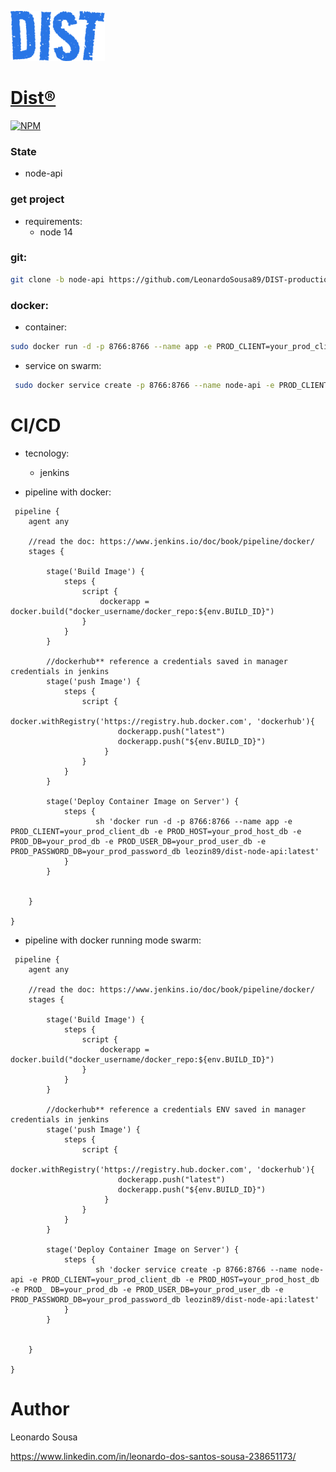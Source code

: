 ![alt text](/assets/DIST.png)
[<h1>Dist&reg;</h1>]()

[![NPM](https://img.shields.io/npm/l/react)](https://github.com/LeonardoSousa89/DIST-project_development/blob/main/LICENSE.LICENSE) 

### State
- node-api

### get project
- requirements: 
  - node 14

### git:

```bash
git clone -b node-api https://github.com/LeonardoSousa89/DIST-production.git

```

### docker:

- container:

```bash
sudo docker run -d -p 8766:8766 --name app -e PROD_CLIENT=your_prod_client_db -e PROD_HOST=your_prod_host_db -e PROD_DB=your_prod_db -e PROD_USER_DB=your_prod_user_db -e PROD_PASSWORD_DB=your_prod_password_db leozin89/dist-node-api:v1
```

- service on swarm:
```bash
 sudo docker service create -p 8766:8766 --name node-api -e PROD_CLIENT=your_prod_client_db -e PROD_HOST=your_prod_host_db -e PROD_ DB=your_prod_db -e PROD_USER_DB=your_prod_user_db -e PROD_PASSWORD_DB=your_prod_password_db leozin89/dist-node-api:v1
```

# CI/CD

- tecnology:
	- jenkins
	
- pipeline with docker: 

```
 pipeline {
    agent any 

    //read the doc: https://www.jenkins.io/doc/book/pipeline/docker/
    stages {
     
        stage('Build Image') {
            steps {
                script {
                    dockerapp = docker.build("docker_username/docker_repo:${env.BUILD_ID}")
                }
            }
        }

        //dockerhub** reference a credentials saved in manager credentials in jenkins
        stage('push Image') {
            steps {
                script {
                    docker.withRegistry('https://registry.hub.docker.com', 'dockerhub'){
                        dockerapp.push("latest")
                        dockerapp.push("${env.BUILD_ID}")
                     }
                }
            }
        }

        stage('Deploy Container Image on Server') {
            steps {
                   sh 'docker run -d -p 8766:8766 --name app -e PROD_CLIENT=your_prod_client_db -e PROD_HOST=your_prod_host_db -e PROD_DB=your_prod_db -e PROD_USER_DB=your_prod_user_db -e PROD_PASSWORD_DB=your_prod_password_db leozin89/dist-node-api:latest'
            }
        }

        
    }

}
```

- pipeline with docker running mode swarm:

```
 pipeline {
    agent any 

    //read the doc: https://www.jenkins.io/doc/book/pipeline/docker/
    stages {
     
        stage('Build Image') {
            steps {
                script {
                    dockerapp = docker.build("docker_username/docker_repo:${env.BUILD_ID}")
                }
            }
        }

        //dockerhub** reference a credentials ENV saved in manager credentials in jenkins
        stage('push Image') {
            steps {
                script {
                    docker.withRegistry('https://registry.hub.docker.com', 'dockerhub'){
                        dockerapp.push("latest")
                        dockerapp.push("${env.BUILD_ID}")
                     }
                }
            }
        }

        stage('Deploy Container Image on Server') {
            steps {
                   sh 'docker service create -p 8766:8766 --name node-api -e PROD_CLIENT=your_prod_client_db -e PROD_HOST=your_prod_host_db -e PROD_ DB=your_prod_db -e PROD_USER_DB=your_prod_user_db -e PROD_PASSWORD_DB=your_prod_password_db leozin89/dist-node-api:latest'
            }
        }

        
    }

}
```

# Author

Leonardo Sousa



https://www.linkedin.com/in/leonardo-dos-santos-sousa-238651173/
